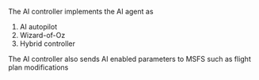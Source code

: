 The AI controller implements the AI agent as 
1) AI autopilot
2) Wizard-of-Oz
3) Hybrid controller

The AI controller also sends AI enabled parameters to MSFS such as flight plan modifications
